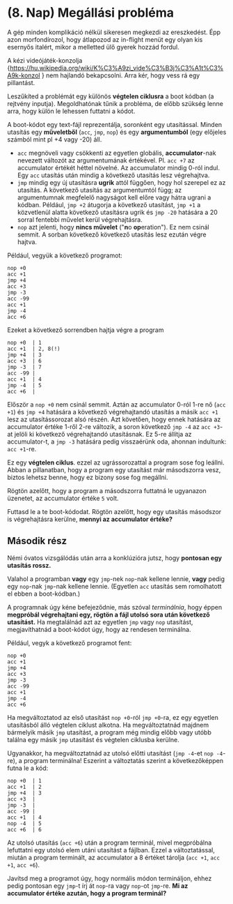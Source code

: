 (8. Nap) Megállási probléma
==========================
A gép minden komplikáció nélkül sikeresen megkezdi az ereszkedést. Épp azon morfondírozol, hogy átlapozod az in-flight menüt egy olyan kis esernyős italért, mikor a melletted ülő gyerek hozzád fordul.

A kézi videójáték-konzolja {https://hu.wikipedia.org/wiki/K%C3%A9zi_vide%C3%B3j%C3%A1t%C3%A9k-konzol } nem hajlandó bekapcsolni. Arra kér, hogy vess rá egy pillantást.

Leszűkíted a problémát egy különös **végtelen ciklusra** a boot kódban (a rejtvény inputja). Megoldhatónak tűnik a probléma, de előbb szükség lenne arra, hogy külön le lehessen futtatni a kódot.

A boot-kódot egy text-fájl reprezentálja, soronként egy utasítással. Minden utasítás egy **műveletből** (``acc``, ``jmp``, ``nop``) és egy **argumentumból** (egy előjeles számból mint pl +4 vagy -20) áll. 

- ``acc`` megnöveli vagy csökkenti az egyetlen globális, **accumulator**-nak nevezett változót az argumentumának értékével. Pl. ``acc +7`` az accumulator értékét héttel növelné. Az accumulator mindig 0-ról indul. Egy ``acc`` utasítás után mindig a következő utasítás lesz végrehajtva.
- ``jmp`` mindig egy új utasításra **ugrik** attól függően, hogy hol szerepel ez az utasítás. A következő utasítás az argumentumtól függ; az argumentumnak megfelelő nagyságot kell előre vagy hátra ugrani a kódban. Például, ``jmp +2`` átugorja a következő utasítást, ``jmp +1`` a közvetlenül alatta következő utasításra ugrik és ``jmp -20`` hatására a 20 sorral fentebbi művelet kerül végrehajtásra.
- ``nop`` azt jelenti, hogy **nincs művelet** ("**n**o **op**eration"). Ez nem csinál semmit. A sorban következő következő utasítás lesz ezután végre hajtva.

Például, vegyük a következő programot:
```
nop +0
acc +1
jmp +4
acc +3
jmp -3
acc -99
acc +1
jmp -4
acc +6
```
Ezeket a következő sorrendben hajtja végre a program
```
nop +0  | 1
acc +1  | 2, 8(!)
jmp +4  | 3
acc +3  | 6
jmp -3  | 7
acc -99 |
acc +1  | 4
jmp -4  | 5
acc +6  |
```
Először a ``nop +0`` nem csinál semmit. Aztán az accumulator 0-ról 1-re nő (``acc +1``) és ``jmp +4`` hatására a következő végrehajtandó utasítás a másik ``acc +1`` lesz az utasítássorozat alsó részén. Azt követően, hogy ennek hatására az accumulator értéke 1-ről 2-re változik, a soron következő ``jmp -4`` az ``acc +3``-at jelöli ki következő végrehajtandó utasításnak. Ez 5-re állítja az accumulator-t, a ``jmp -3`` hatására pedig visszaérünk oda, ahonnan indultunk: ``acc +1``-re. 

Ez egy **végtelen ciklus**. ezzel az ugrássorozattal a program sose fog leállni. Abban a pillanatban, hogy a program egy utasítást már másodszorra vesz, biztos lehetsz benne, hogy ez bizony sose fog megállni.

Rögtön azelőtt, hogy a program a másodszorra futtatná le ugyanazon üzenetet, az accumulator értéke ``5`` volt.

Futtasd le a te boot-kódodat. Rögtön azelőtt, hogy egy utasítás másodszor is végrehajtásra kerülne, **mennyi az accumulator értéke?**

Második rész
------------
Némi óvatos vizsgálódás után arra a konklúzióra jutsz, hogy **pontosan egy utasítás rossz.**

Valahol a programban **vagy** egy ``jmp``-nek ``nop``-nak kellene lennie, **vagy** pedig egy ``nop``-nak ``jmp``-nak kellene lennie. (Egyetlen ``acc`` utasítás sem romolhatott el ebben a boot-kódban.)

A programnak úgy kéne befejeződnie, más szóval *terminálnia*, hogy éppen **megpróbál végrehajtani egy, rögtön a fájl utolsó sora után következő utasítást.** Ha megtalálnád azt az egyetlen ``jmp`` vagy ``nop`` utasítást, megjavíthatnád a boot-kódot úgy, hogy az rendesen terminálna.

Például, vegyk a következő programot fent:
```
nop +0
acc +1
jmp +4
acc +3
jmp -3
acc -99
acc +1
jmp -4
acc +6
```
Ha megváltoztatod az első utasítást ``nop +0``-ról ``jmp +0``-ra, ez egy egyetlen utasításból álló végtelen ciklust alkotna. Ha megváltoztatnád majdnem bármelyik másik ``jmp`` utasítást, a program még mindig előbb vagy utóbb találna egy másik ``jmp`` utasítást és végtelen ciklusba kerülne.

Ugyanakkor, ha megváltoztatnád az utolsó előtti utasítást (``jmp -4``-et ``nop -4``-re), a program terminálna! Eszerint a változtatás szerint a következőképpen futna le a kód:
```
nop +0  | 1
acc +1  | 2
jmp +4  | 3
acc +3  |
jmp -3  |
acc -99 |
acc +1  | 4
nop -4  | 5
acc +6  | 6
```
Az utolsó utasítás (``acc +6``) után a program terminál, mivel megpróbálna lefuttatni egy utolsó elem utáni utasítást a fájlban. Ezzel a változtatással, miután a program terminált, az accumulator a 8 értéket tárolja (``acc +1``, ``acc +1``, ``acc +6``). 

Javítsd meg a programot úgy, hogy normális módon termináljon, ehhez pedig pontosan egy ``jmp``-t írj át ``nop``-ra vagy ``nop``-ot ``jmp``-re. **Mi az accumulator értéke azután, hogy a program terminál?**
